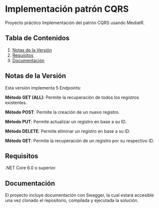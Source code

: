 # **Implementación patrón CQRS**

Proyecto práctico Implementación del patrón CQRS usando MediatR.

## **Tabla de Contenidos**

1. [Notas de la Versión](https://github.com/CrLara88/CQRS.Practico/blob/main/README.md#notas-de-la-versi%C3%B3n)
2. [Requisitos](https://github.com/CrLara88/CQRS.Practico/blob/main/README.md#requisitos)
3. [Documentación](https://github.com/CrLara88/CQRS.Practico/blob/main/README.md#documentaci%C3%B3n)

## **Notas de la Versión**

Esta versión implementa 5 Endpoints:

**Método GET (ALL)**: Permite la recuperación de todos los registros existentes.

**Método POST**: Permite la creación de un nuevo registro.

**Método PUT**: Permite actualizar un registro en base a su ID.

**Método DELETE**: Permite eliminar un registro en base a su ID.

**Método GET**: Permite la recuperación de un registro por su respectivo ID.

## **Requisitos**
.NET Core 6.0 o superior.

## **Documentación**
El proyecto incluye documentación con Swagger, la cual estará accesible una vez clonado el repositorio, compilada y ejecutada la solución.
